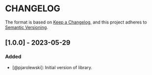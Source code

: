# CHANGELOG

The format is based on [Keep a Changelog](https://keepachangelog.com/), and this project adheres to [Semantic Versioning](https://semver.org/).


## [1.0.0] - 2023-05-29
### Added
- [@pjarolewski]: Initial version of library.
